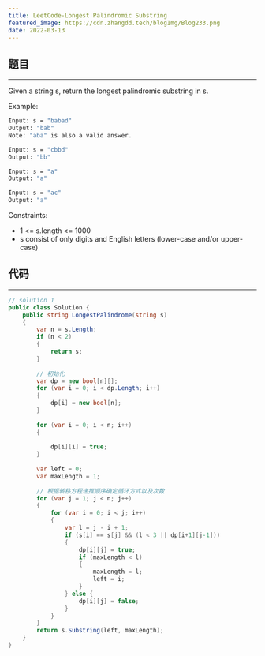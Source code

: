 ```yaml
---
title: LeetCode-Longest Palindromic Substring
featured_image: https://cdn.zhangdd.tech/blogImg/Blog233.png
date: 2022-03-13
---
```


## 题目
***  
Given a string s, return the longest palindromic substring in s.

Example: 
``` sh
Input: s = "babad"
Output: "bab"
Note: "aba" is also a valid answer.

Input: s = "cbbd"
Output: "bb"

Input: s = "a"
Output: "a"

Input: s = "ac"
Output: "a"
```

Constraints:
- 1 <= s.length <= 1000
- s consist of only digits and English letters (lower-case and/or upper-case)

## 代码
***  
``` csharp
// solution 1
public class Solution {
    public string LongestPalindrome(string s)
    {
        var n = s.Length;
        if (n < 2)
        {
            return s;
        }
        
        // 初始化
        var dp = new bool[n][];
        for (var i = 0; i < dp.Length; i++)
        {
            dp[i] = new bool[n];
        }
    
        for (var i = 0; i < n; i++)
        {
                
            dp[i][i] = true;
        }
    
        var left = 0;
        var maxLength = 1;
    
        // 根据转移方程递推顺序确定循环方式以及次数
        for (var j = 1; j < n; j++) 
        {
            for (var i = 0; i < j; i++) 
            {
                var l = j - i + 1;
                if (s[i] == s[j] && (l < 3 || dp[i+1][j-1])) 
                {
                    dp[i][j] = true;
                    if (maxLength < l) 
                    {
                        maxLength = l;
                        left = i;
                    }
                } else {
                    dp[i][j] = false;
                }
            }
        }
        return s.Substring(left, maxLength);
    }
}
```